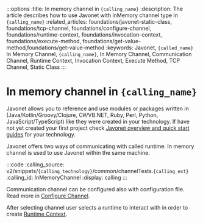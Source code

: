 :::options
:title: In memory channel in `{calling_name}`
:description: The article describes how to use Javonet with inMemory channel type in `{calling_name}`
:related_articles: foundations/javonet-static-class, foundations/tcp-channel, foundations/configure-channel, foundations/runtime-context, foundations/invocation-context, foundations/execute-method, foundations/get-value-method,foundations/get-value-method
:keywords: Javonet, `{called_name}` In Memory Channel, `{calling_name}`, In Memory Channel, Communication Channel, Runtime Context, Invocation Context, Execute Method, TCP Channel, Static Class
:::

# In memory channel in `{calling_name}`

Javonet allows you to reference and use modules or packages written in (Java/Kotlin/Groovy/Clojure, C#/VB.NET, Ruby, Perl, Python, JavaScript/TypeScript) like they were created in your technology. If have not yet created your first project check [Javonet overview and quick start guides](/guides/v2/`{calling_technology}`/`{called_technology}`/getting-started/about-javonet) for your technology.  
  
Javonet offers two ways of communicating with called runtime. In memory channel is used to use Javonet within the same machine.  

:::code
:calling_source: v2/snippets/`{calling_technology}`/common/channelTests.`{calling_ext}`
:calling_id: InMemoryChannel
:display: calling
:::

Communication channel can be configured also with configuration file. Read more in [Configure Channel](guides/v2/`{calling_technology}`/`{called_technology}`/foundations/configure-channel.md).  
  
After selecting channel user selects a runtime to interact with in order to create [Runtime Context](https://www.javonet.com/guides/v2/`{calling_technology}`/`{called_technology}`/foundations/runtime-context.md).
